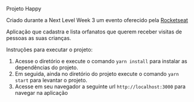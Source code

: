 Projeto Happy

Criado durante a Next Level Week 3 um evento oferecido pela [Rocketseat](https://rocketseat.com.br/)

Aplicação que cadastra e lista orfanatos que querem receber visitas de pessoas as suas crianças.

Instruções para executar o projeto:

1. Acesse o diretório e execute o comando `yarn install` para instalar as dependências do projeto.
2. Em seguida, ainda no diretório do projeto execute o comando `yarn start` para levantar o projeto.
3. Acesse em seu navegador a seguinte url `http://localhost:3000` para navegar na aplicação
